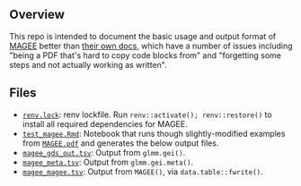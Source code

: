 ## Overview

This repo is intended to document the basic usage and output format of [MAGEE](https://github.com/large-scale-gxe-methods/MAGEE)
better than [their own docs](https://github.com/large-scale-gxe-methods/MAGEE/blob/master/inst/doc/MAGEE.pdf), which have a number of
issues including "being a PDF that's hard to copy code blocks from" and "forgetting some steps and not actually working as written".

## Files

- [`renv.lock`](renv.lock): renv lockfile. Run `renv::activate(); renv::restore()` to install all
  required dependencies for MAGEE.
- [`test_magee.Rmd`](test_magee.Rmd): Notebook that runs though slightly-modified examples from
  [`MAGEE.pdf`](https://github.com/large-scale-gxe-methods/MAGEE/blob/master/inst/doc/MAGEE.pdf)
  and generates the below output files.
- [`magee_gds_out.tsv`](magee_gds_out.tsv): Output from `glmm.gei()`.
- [`magee_meta.tsv`](magee_meta.tsv): Output from `glmm.gei.meta()`.
- [`magee_magee.tsv`](magee_magee.tsv): Output from `MAGEE()`, via `data.table::fwrite()`.
